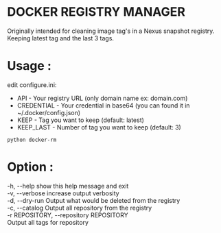# DOCKER REGISTRY MANAGER

Originally intended for cleaning image tag's in a Nexus snapshot registry. Keeping latest tag and the last 3 tags.

# Usage :

edit configure.ini:

- API        - Your registry URL (only domain name ex: domain.com)
- CREDENTIAL - Your credential in base64 (you can found it in ~/.docker/config.json)
- KEEP       - Tag you want to keep (default: latest)
- KEEP_LAST  - Number of tag you want to keep (default: 3)

`
python docker-rm
`

# Option :

  -h, --help            show this help message and exit  
  -v, --verbose         increase output verbosity  
  -d, --dry-run         Output what would be deleted from the registry  
  -c, --catalog         Output all repository from the registry <name>  
  -r REPOSITORY, --repository REPOSITORY  
                        Output all tags for repository <name>   
